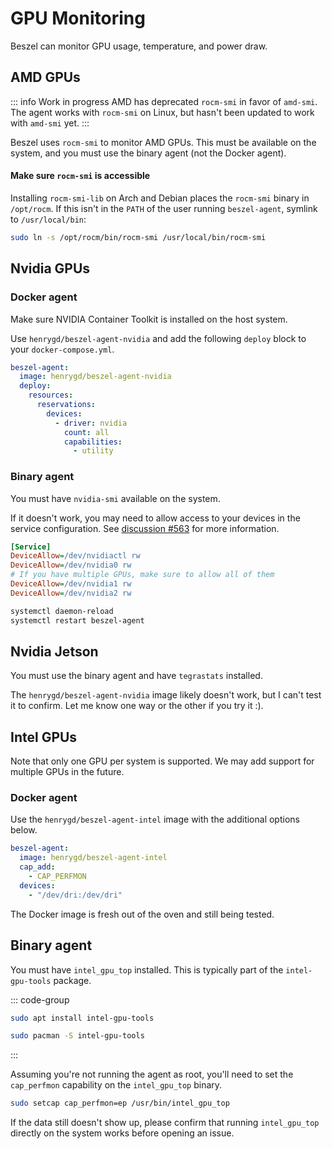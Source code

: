 # GPU Monitoring

Beszel can monitor GPU usage, temperature, and power draw.

## AMD GPUs

::: info Work in progress
AMD has deprecated `rocm-smi` in favor of `amd-smi`. The agent works with `rocm-smi` on Linux, but hasn't been updated to work with `amd-smi` yet.
:::

Beszel uses `rocm-smi` to monitor AMD GPUs. This must be available on the system, and you must use the binary agent (not the Docker agent).

#### Make sure <code>rocm-smi</code> is accessible

Installing `rocm-smi-lib` on Arch and Debian places the `rocm-smi` binary in `/opt/rocm`. If this isn't in the `PATH` of the user running `beszel-agent`, symlink to `/usr/local/bin`:

```bash
sudo ln -s /opt/rocm/bin/rocm-smi /usr/local/bin/rocm-smi
```

## Nvidia GPUs

### Docker agent

Make sure NVIDIA Container Toolkit is installed on the host system.

Use `henrygd/beszel-agent-nvidia` and add the following `deploy` block to your `docker-compose.yml`.

```yaml
beszel-agent:
  image: henrygd/beszel-agent-nvidia
  deploy:
    resources:
      reservations:
        devices:
          - driver: nvidia
            count: all
            capabilities:
              - utility
```

### Binary agent

You must have `nvidia-smi` available on the system.

If it doesn't work, you may need to allow access to your devices in the service configuration. See [discussion #563](https://github.com/henrygd/beszel/discussions/563#discussioncomment-12230389) for more information.

```ini
[Service]
DeviceAllow=/dev/nvidiactl rw
DeviceAllow=/dev/nvidia0 rw
# If you have multiple GPUs, make sure to allow all of them
DeviceAllow=/dev/nvidia1 rw
DeviceAllow=/dev/nvidia2 rw
```

```bash
systemctl daemon-reload
systemctl restart beszel-agent
```

## Nvidia Jetson

You must use the binary agent and have `tegrastats` installed.

The `henrygd/beszel-agent-nvidia` image likely doesn't work, but I can't test it to confirm. Let me know one way or the other if you try it :).

## Intel GPUs

Note that only one GPU per system is supported. We may add support for multiple GPUs in the future.

### Docker agent

Use the `henrygd/beszel-agent-intel` image with the additional options below.

```yaml
beszel-agent:
  image: henrygd/beszel-agent-intel
  cap_add:
    - CAP_PERFMON
  devices:
    - "/dev/dri:/dev/dri"
```

The Docker image is fresh out of the oven and still being tested.

## Binary agent

You must have `intel_gpu_top` installed. This is typically part of the `intel-gpu-tools` package.

::: code-group

```bash [Debian / Ubuntu]
sudo apt install intel-gpu-tools
```

```bash [Arch]
sudo pacman -S intel-gpu-tools
```

:::

Assuming you're not running the agent as root, you'll need to set the `cap_perfmon` capability on the `intel_gpu_top` binary.

```bash
sudo setcap cap_perfmon=ep /usr/bin/intel_gpu_top
```

If the data still doesn't show up, please confirm that running `intel_gpu_top` directly on the system works before opening an issue.
